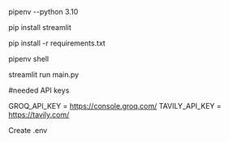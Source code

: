 pipenv --python 3.10

pip install streamlit

pip install -r requirements.txt

pipenv shell

streamlit run main.py


#needed API keys

GROQ_API_KEY = https://console.groq.com/
TAVILY_API_KEY = https://tavily.com/

Create .env
